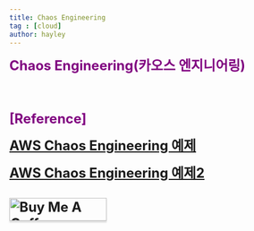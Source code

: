 ```yaml
---
title: Chaos Engineering
tag : [cloud]
author: hayley
---
```


<font size="5" color="purple"><b>Chaos Engineering(카오스 엔지니어링)</b></font>
<p>
<br>
<br>
<br> <font size="5" color="purple"><b>[Reference]
<p><a href="https://github.com/Young-ook/terraform-aws-eks/tree/main/examples/fis">AWS Chaos Engineering 예제</a> 
<p><a href="https://github.com/aws-samples/aws-fault-injection-simulator-samples">AWS Chaos Engineering 예제2</a>  
<br>
<br>  
<a href="https://www.buymeacoffee.com/yhshim17" target="_blank"><img src="https://www.buymeacoffee.com/assets/img/custom_images/orange_img.png" alt="Buy Me A Coffee" style="height: 41px !important;width: 174px !important;box-shadow: 0px 3px 2px 0px rgba(190, 190, 190, 0.5) !important;-webkit-box-shadow: 0px 3px 2px 0px rgba(190, 190, 190, 0.5) !important;" ></a>


